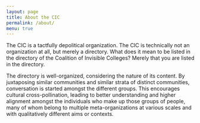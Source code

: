 ```yaml
---
layout: page
title: About the CIC
permalink: /about/
menu: true
---
```

The CIC is a tactfully depolitical organization. The CIC is technically not an organization at all, but merely a directory. What does it mean to be listed in the directory of the Coalition of Invisible Colleges? Merely that you are listed in the directory.

The directory is well-organized, considering the nature of its content. By juxtaposing similar communities and similar strata of distinct communities, conversation is started amongst the different groups. This encourages cultural cross-pollination, leading to better understanding and higher alignment amongst the individuals who make up those groups of people, many of whom belong to multiple meta-organizations at various scales and with qualitatively different aims or contexts.
